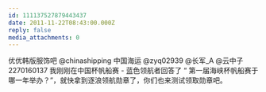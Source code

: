 ```yaml
---
id: 111137527879443437
date: 2011-11-22T08:43:00.000Z
reply: false
media_attachments: 0
---
```


优优韩版服饰吧 @chinashipping 中国海运 @zyq02939 @长军_A @云中子 2270160137 我刚刚在中国杯帆船赛 - 蓝色领航者回答了 “ 第一届海峡杯帆船赛于哪一年举办？”，就快拿到逐浪领航勋章了，你们也来测试领取勋章吧。 ​​​​

